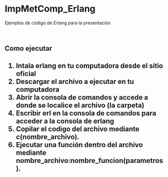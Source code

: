 # ImpMetComp_Erlang
Ejemplos de código de Erlang para la presentación

<br>

<title>Codigos de Erlang </title>

<h2>Como ejecutar <h2>
<ol>
    <li>Intala erlang en tu computadora desde el sitio oficial </li>
    <li>Descargar el archivo a ejecutar en tu computadora </li>
    <li>Abrir la consola de comandos y accede a donde se localice el archivo (la carpeta) </li>
    <li>Escribir erl en la consola de comandos para acceder a la consola de erlang </li>
    <li>Copilar el codigo del archivo mediante c(nombre_archivo). </li>
    <li>Ejecutar una función dentro del archivo mediante nombre_archivo:nombre_funcion(parametros). </li>
</ol>